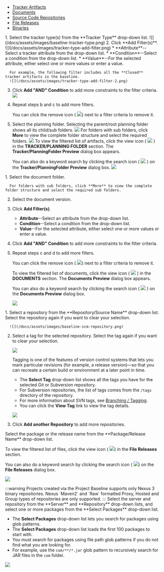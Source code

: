    <div id="BDefConfigFirst" class="container"> 
   <ul  class="nav nav-tabs">
   <li class="active"><a href="#trackerartifactsFirst" data-toggle="tab">Tracker Artifacts</a></li>
   <li><a href="#documentsFirst" data-toggle="tab">Documents</a></li>
   <li><a href="#scmFirst" data-toggle="tab">Source Code Repositories</a></li>
   <li><a href="#filereleasesFirst" data-toggle="tab">File Releases</a></li>
   <li><a href="#binariesFirst" data-toggle="tab">Binaries</a></li>
   </ul>
   <div class="tab-content clearfix">
   <div class="tab-pane active" id="trackerartifactsFirst" markdown="1">
   1. Select the tracker type(s) from the **Tracker Type** drop-down list.
      ![](/docs/assets/images/baseline-tracker-type.png)
   2. Click **Add Filter(s)**.
      ![](/docs/assets/images/tracker-type-add-filter.png)       
      * **Attribute**--Select a tracker attribute from the drop-down list.
      * **Condition**--Select a condition from the drop-down list. 
      * **Value**--For the selected attribute, either select one or more values or enter a value.

      For example, the following filter includes all the **Closed** tracker artifacts in the baseline.
      ![](/docs/assets/images/tracker-type-add-filter-2.png)
   3. Click **Add "AND" Condition** to add more constraints to the filter criteria.
      ![](/docs/assets/images/baseline-tracker-type-add-condition.png)
   4. Repeat steps b and c to add more filters.
      
      You can click the remove icon ( ![](/docs/assets/images/baseline-cancel.png)) next to a filter criteria to remove it.      
   5. Select the planning folder. Selecting the parent/root planning folder shows all its child/sub folders. 
      ![](/docs/assets/images/baseline-planning-folder-filter.png)
      For folders with sub folders, click **More** to view the complete folder structure and select the required folders.
      ![](/docs/assets/images/baseline-planning-folder-filter-2.png) 
      To view the filtered list of artifacts, click the view icon ( ![](/docs/assets/images/view-link.png) ) in the **TRACKER/PLANNING FOLDER** section. The **Tracker/PlanningFolder Preview** dialog box appears.

      You can also do a keyword search by clicking the search icon ( ![](/docs/assets/images/search-baseline-button.png) ) on the **Tracker/PlanningFolder Preview** dialog box.
      ![](/docs/assets/images/baseline-tracker-artifacts-preview.png)
   </div>
   <div class="tab-pane" id="documentsFirst" markdown="1">
   1. Select the document folder. 

      For folders with sub folders, click **More** to view the complete folder structure and select the required sub folders.
   2. Select the document version.
   3. Click **Add Filter(s)**.
      * **Attribute**--Select an attribute from the drop-down list.
      * **Condition**--Select a condition from the drop-down list. 
      * **Value**--For the selected attribute, either select one or more values or enter a value.
   4. Click **Add "AND" Condition** to add more constraints to the filter criteria.
   5. Repeat steps c and d to add more filters.
   
      You can click the remove icon ( ![](/docs/assets/images/baseline-cancel.png)) next to a filter criteria to remove it.
   
      To view the filtered list of documents, click the view icon ( ![](/docs/assets/images/view-link.png) ) in the **DOCUMENTS** section. The **Documents Preview** dialog box appears.

      You can also do a keyword search by clicking the search icon ( ![](/docs/assets/images/search-baseline-button.png) ) on the **Documents Preview** dialog box.
      
      ![](/docs/assets/images/baseline-documents-preview.png)
   </div>
   <div class="tab-pane" id="scmFirst" markdown="1">
   1. Select a repository from the **Repository/Source Name** drop-down list. Select the repository again if you want to clear your selection.

      ![](/docs/assets/images/baseline-scm-repository.png)

   2. Select a tag for the selected repository. Select the tag again if you want to clear your selection.

      ![](/docs/assets/images/baseline-scm-tags.png)

      <!-- [artf396198] Source Code filter for Project Baseline creation in case of Subversion repository -->
      Tagging is one of the features of version control systems that lets you mark particular revisions (for example, a release version)—so that you can recreate a certain build or environment at a later point in time.

      * The **Select Tag** drop-down list shows all the tags you have for the selected Git or Subversion repository.
      * For Subversion repositories, the list of tags comes from the `/tags` directory of the repository.
      * For more information about SVN tags, see [Branching / Tagging](https://tortoisesvn.net/docs/release/TortoiseSVN_en/tsvn-dug-branchtag.html).
      * You can click the **View Tag** link to view the tag details.

      ![](/docs/assets/images/baseline-scm-view-tag.png)

   3. Click **Add another Repository** to add more repositories.
   </div>
   <div class="tab-pane" id="filereleasesFirst" markdown="1">
   Select the package or the release name from the **Package/Release Name** drop-down list.

   To view the filtered list of files, click the view icon ( ![](/docs/assets/images/view-link.png)) in the **File Releases** section.

   You can also do a keyword search by clicking the search icon ( ![](/docs/assets/images/search-baseline-button.png)) on the **File Releases** dialog box.

   ![](/docs/assets/images/baseline-filerelease-preview.png)
   </div>
   <div class="tab-pane" id="binariesFirst" markdown="1">
   :::warning
   Projects created via the Project Baseline supports only Nexus 3 binary repositories. Nexus `Maven2` and `Raw` formatted Proxy, Hosted and Group types of repositories are only supported.
   :::
   Select the server and repository from the **Server** and **Repository** drop-down lists, and select one or more packages from the **Select Packages** drop-down list.

   * The **Select Packages** drop-down list lets you search for packages using glob patterns. 
   * The **Select Packages** drop-down list loads the first 100 packages to start with. 
   * You must search for packages using file path glob patterns if you do not find what you are looking for.
   * For example, use the `com/**/*.jar` glob pattern to recursively search for JAR files in the `com` folder.

   ![](/docs/assets/images/210-glob-binaries-01.png)
   </div>
   </div>
   </div>
